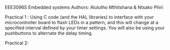 EEE3096S Embedded systems 
Authors: Alulutho Mthitshana & Ntsako Phiri

Practical 1 :  Using C code (and the HAL libraries) to interface with
your microcontroller board to flash LEDs in a pattern, and this will change at a specified
interval defined by your timer settings. You will also be using your pushbuttons to
alternate the delay timing.

Practical 2:

